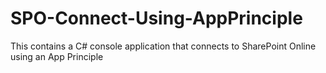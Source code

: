 # SPO-Connect-Using-AppPrinciple
This contains a C# console application that connects to SharePoint Online using an App Principle

